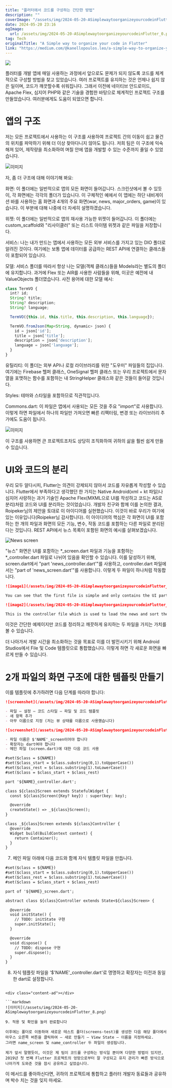 ```yaml
---
title: "플러터에서 코드를 구성하는 간단한 방법"
description: ""
coverImage: "/assets/img/2024-05-20-ASimplewaytoorganizeyourcodeinFlutter_0.png"
date: 2024-05-20 23:16
ogImage: 
  url: /assets/img/2024-05-20-ASimplewaytoorganizeyourcodeinFlutter_0.png
tag: Tech
originalTitle: "A Simple way to organize your code in Flutter"
link: "https://medium.com/@kanellopoulos.leo/a-simple-way-to-organize-your-code-in-flutter-e175e7004fb5"
---
```



<img src="/assets/img/2024-05-20-ASimplewaytoorganizeyourcodeinFlutter_0.png" />

플러터를 개발 앱에 매일 사용하는 과정에서 앞으로도 문제가 되지 않도록 코드를 체계적으로 구성할 방법을 찾고 있었습니다. 여러 프로젝트를 유지하는 것은 언제나 쉽지 않은 일이며, 코드가 깨끗할수록 쉬워집니다. 그래서 이전에 네이티브 안드로이드, Apache Flex, 심지어 PHP와 같은 기술을 경험한 바탕으로 체계적인 프로젝트 구조를 만들었습니다. 여러분에게도 도움이 되었으면 합니다.

# 앱의 구조

저는 모든 프로젝트에서 사용하는 이 구조를 사용하여 프로젝트 간의 이동이 쉽고 물건의 위치를 파악하기 위해 더 이상 찾아다니지 않아도 됩니다. 저희 팀은 이 구조에 익숙해져 있어, 제작량을 최소화하여 며칠 안에 앱을 개발할 수 있는 수준까지 줄일 수 있었습니다.

<div class="content-ad"></div>

![이미지](/assets/img/2024-05-20-ASimplewaytoorganizeyourcodeinFlutter_1.png)

자, 좀 더 구조에 대해 이야기해 봐요:

화면: 이 폴더에는 일반적으로 앱의 모든 화면이 들어갑니다. 스크린샷에서 볼 수 있듯이, 각 화면에는 각각의 폴더가 있습니다. 이 구체적인 예에서 이 앱에는 하단 내비게이션 바를 사용하는 홈 화면과 4개의 주요 화면(war, news, major_orders, game)이 있습니다. 이 부분에 대해 나중에 더 자세히 설명하겠습니다.

위젯: 이 폴더에는 일반적으로 앱의 재사용 가능한 위젯이 들어갑니다. 이 폴더에는 custom_scaffold와 "리사이클러" 또는 리스트 아이템 위젯과 같은 파일을 저장합니다.

<div class="content-ad"></div>

서비스: 나는 내가 만드는 앱에서 사용하는 모든 외부 서비스를 가지고 있는 DIO 폴더로 알려진 것이다. 여기에는 보통 앱에 데이터를 공급하는 REST API에 연결하는 클래스들이 포함되어 있습니다.

모델: 서비스 폴더를 따라서 항상 나는 모델(객체 클래스)들을 Models라는 별도의 폴더에 유지합니다. 과거에 Flex 또는 AIR를 사용한 사람들을 위해, 이곳은 예전에 내 ValueObjects 폴더였습니다. 사전 용어에 대한 모델 예시:

```js
class TermVO {
  int? id;
  String? title;
  String? description;
  String? language;

  TermVO({this.id, this.title, this.description, this.language});

  TermVO.fromJson(Map<String, dynamic> json) {
    id = json['id'];
    title = json['title'];
    description = json['description'];
    language = json['language'];
  }
}
```

유틸리티: 이 폴더는 외부 API나 로컬 라이브러리를 위한 "도우미" 파일들의 집입니다. 여기에는 Firebase 헬퍼 클래스, OneSignal 헬퍼 클래스 또는 우리 프로젝트에서 문자열을 포맷하는 함수를 포함하는 내 StringHelper 클래스와 같은 것들이 들어갈 것입니다.

<div class="content-ad"></div>


Styles: 테마와 스타일을 포함하므로 직관적입니다.

Commons.dart: 이 파일은 앱에서 사용되는 모든 것을 주요 "import"로 사용합니다. 이렇게 하면 파일에서 하나의 파일만 가져오면 빠른 리팩터링, 변경 또는 라이브러리 추가에도 도움이 됩니다.

![이미지](/assets/img/2024-05-20-ASimplewaytoorganizeyourcodeinFlutter_2.png)

이 구조를 사용하면 큰 프로젝트조차도 상당히 조직화하여 귀하의 삶을 훨씬 쉽게 만들 수 있습니다.

<div class="content-ad"></div>

# UI와 코드의 분리

우리 모두 알다시피, Flutter는 의견이 강제되지 않아서 코드를 자유롭게 작성할 수 있습니다. Flutter에서 부족하다고 생각했던 한 가지는 Native Android(xml + kt 파일)나 심지어 사랑하는 과거 기술인 Apache Flex(MXML으로 UI를 작성하고 코드는 AS로 분리)처럼 코드와 UI를 분리하는 것이었습니다. 개발자 친구와 함께 이를 논의한 결과, Roipeker님의 제안을 토대로 이 아이디어를 실현했습니다. 이것이 바로 우리가 여기에 있는 이유입니다(Roipeker님 감사합니다).
이 아이디어의 핵심은 각 화면이 UI를 포함하는 한 개의 파일과 화면의 모든 기능, 변수, 작동 코드를 포함하는 다른 파일로 분리된다는 것입니다.
REST API에서 뉴스 목록이 포함된 화면의 예시를 살펴보겠습니다.

![News screen](/assets/img/2024-05-20-ASimplewaytoorganizeyourcodeinFlutter_3.png)

"뉴스" 화면은 UI를 포함하는 *_screen.dart 파일과 기능을 포함하는 *_controller.dart 파일로 나뉘어 있음을 확인할 수 있습니다. 이를 달성하기 위해, screen.dart에서 "part 'news_controller.dart'"를 사용하고, controller.dart 파일에서는 "part of 'news_screen.dart'"를 사용합니다. 이렇게 두 파일이 하나처럼 작동합니다.

<div class="content-ad"></div>

```markdown
![image1](/assets/img/2024-05-20-ASimplewaytoorganizeyourcodeinFlutter_4.png)

You can see that the first file is simple and only contains the UI part.

![image2](/assets/img/2024-05-20-ASimplewaytoorganizeyourcodeinFlutter_5.png)

This is the controller file which is used to load the news and sort them. As you can see, the newsList is loaded with content in the `controller.dart` and used in the `screen.dart`.
```

<div class="content-ad"></div>

이것은 간단한 예제이지만 코드를 정리하고 깨끗하게 유지하는 두 파일을 가지는 가치를 볼 수 있습니다.

더 나아가서 개발 시간을 최소화하는 것을 목표로 이를 더 발전시키기 위해 Android Studios에서 File 및 Code 템플릿으로 통합했습니다. 이렇게 하면 각 새로운 화면을 빠르게 만들 수 있습니다.

# 2개 파일의 화면 구조에 대한 템플릿 만들기

이를 템플릿에 추가하려면 다음 단계를 따라야 합니다:

<div class="content-ad"></div>

```markdown
![screenshot](/assets/img/2024-05-20-ASimplewaytoorganizeyourcodeinFlutter_6.png)

- 파일 — 설정 — 코드 스타일 — 파일 및 코드 템플릿
- 새 항목 추가
- 아무 이름으로 지정 (저는 뷰 상태를 이름으로 사용했습니다)

![screenshot](/assets/img/2024-05-20-ASimplewaytoorganizeyourcodeinFlutter_7.png)

- 파일 이름은 $'NAME'_screen이어야 합니다
- 확장자는 dart여야 합니다
- 메인 파일 (screen.dart)에 대한 다음 코드 사용
```

<div class="content-ad"></div>

```md
#set($class = ${NAME})
#set($class_start = $class.substring(0,1).toUpperCase())
#set($class_rest = $class.substring(1).toLowerCase())
#set($class = $class_start + $class_rest)

part '${NAME}_controller.dart';

class ${class}Screen extends StatefulWidget {
  const ${class}Screen({Key? key}) : super(key: key);

  @override
  createState() => _${class}Screen();
}

class _${class}Screen extends ${class}Controller {
  @override
  Widget build(BuildContext context) {
    return Container();
  }
}
```

7. 메인 파일 아래에 다음 코드와 함께 자식 템플릿 파일을 만듭니다.

```md
#set($class = ${NAME})
#set($class_start = $class.substring(0,1).toUpperCase())
#set($class_rest = $class.substring(1).toLowerCase())
#set($class = $class_start + $class_rest)

part of '${NAME}_screen.dart';

abstract class ${class}Controller extends State<${class}Screen> {

  @override
  void initState() {
    // TODO: initState 구현
    super.initState();
  }

  @override
  void dispose() {
    // TODO: dispose 구현
    super.dispose();
  }
}
```

8. 자식 템플릿 파일을 '$'NAME'_controller.dart'로 명명하고 확장자는 이전과 동일한 dart로 설정합니다.
```  

<div class="content-ad"></div>

```markdown
![이미지](/assets/img/2024-05-20-ASimplewaytoorganizeyourcodeinFlutter_8.png)

9. 적용 및 확인을 눌러 완료합니다

이후에는 폴더로 이동하여 새로운 테스트 폴더(screens-test)를 생성한 다음 해당 폴더에서 마우스 오른쪽 버튼을 클릭하여 — 새로 만들기 — View State — 이름을 지정하세요.
그러면 name_screen 및 name_controller 두 파일이 생성됩니다.

제가 앞서 말했듯이, 이것은 제 팀이 코드를 구성하는 방식일 뿐이며 다양한 방법이 있지만, 2019년 첫 번째 Flutter 프로젝트의 엉망으로부터 잘 구성되고 유지 관리가 빠른 방식으로 나아가게 도와준 것을 잠시 공유하고 싶었습니다.
```

<div class="content-ad"></div>

이 메서드를 좋아하신다면, 귀하의 프로젝트에 통합하고 플러터 개발자 동료들과 공유하며 박수 치는 것을 잊지 마세요.